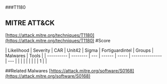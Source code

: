 ###T1180
## MITRE ATT&CK
[https://attack.mitre.org/techniques/T1180](https://attack.mitre.org/techniques/T1180)
#Score

| Likelihood | Severity | CAR | Unit42 | Sigma | Fortiguardintel | Groups | Malwares | Tools |
| ---------- | -------- | --- | ------ | ----- | --------------- | ---  |
 |   |   |   |   |   |   |   | 1 |   |

##Related Malwares
[https://attack.mitre.org/software/S0168](https://attack.mitre.org/software/S0168)
[]()

